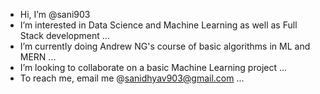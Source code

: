 - Hi, I’m @sani903
- I’m interested in Data Science and Machine Learning as well as Full Stack development ...
- I’m currently doing Andrew NG's course of basic algorithms in ML and MERN ...
- I’m looking to collaborate on a basic Machine Learning project ...
- To reach me, email me @sanidhyav903@gmail.com ...

<!---
sani903/sani903 is a ✨ special ✨ repository because its `README.md` (this file) appears on your GitHub profile.
You can click the Preview link to take a look at your changes.
--->
